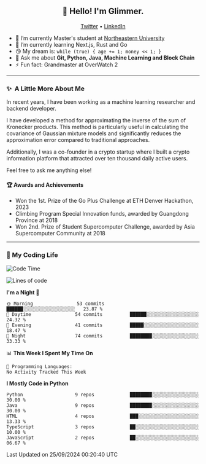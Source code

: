 <h2 align="center">👋 Hello! I'm Glimmer.</h2>
<p align="center">
  <a href="https://twitter.com/glimmerllx">Twitter</a> •
  <a href="https://www.linkedin.com/in/glimmer0x/">LinkedIn</a>
</p>

- 🔭 I’m currently Master's student at [Northeastern University](https://www.northeastern.edu/)
- 🌱 I’m currently learning Next.js, Rust and Go
- 😘 My dream is: `while (true) { age += 1; money << 1; }`
- 💬 Ask me about **Git, Python, Java, Machine Learning and Block Chain**
- ⚡ Fun fact: Grandmaster at OverWatch 2

---
### ✨&nbsp; A Little More About Me
In recent years, I have been working as a machine learning researcher and backend developer. 

I have developed a method for approximating the inverse of the sum of Kronecker products. This method is particularly useful in calculating the covariance of Gaussian mixture models and significantly reduces the approximation error compared to traditional approaches.

Additionally, I was a co-founder in a crypto startup where I built a crypto information platform that attracted over ten thousand daily active users.

Feel free to ask me anything else!

#### 🏆 Awards and Achievements
- Won the 1st. Prize of the Go Plus Challenge at ETH Denver Hackathon, 2023
- Climbing Program Special Innovation funds, awarded by Guangdong Province at 2018
- Won 2nd. Prize of Student Supercomputer Challenge, awarded by Asia Supercomputer Community at 2018

---
### 🤗 My Coding Life
<!--START_SECTION:waka-->
![Code Time](http://img.shields.io/badge/Code%20Time-1%2C695%20hrs%2051%20mins-blue)

![Lines of code](https://img.shields.io/badge/From%20Hello%20World%20I%27ve%20Written-2.3%20million%20lines%20of%20code-blue)

**I'm a Night 🦉** 

```text
🌞 Morning                53 commits          ██████░░░░░░░░░░░░░░░░░░░   23.87 % 
🌆 Daytime                54 commits          ██████░░░░░░░░░░░░░░░░░░░   24.32 % 
🌃 Evening                41 commits          █████░░░░░░░░░░░░░░░░░░░░   18.47 % 
🌙 Night                  74 commits          ████████░░░░░░░░░░░░░░░░░   33.33 % 
```


📊 **This Week I Spent My Time On** 

```text
💬 Programming Languages: 
No Activity Tracked This Week
```

**I Mostly Code in Python** 

```text
Python                   9 repos             ████████░░░░░░░░░░░░░░░░░   30.00 % 
Java                     9 repos             ████████░░░░░░░░░░░░░░░░░   30.00 % 
HTML                     4 repos             ███░░░░░░░░░░░░░░░░░░░░░░   13.33 % 
TypeScript               3 repos             ██░░░░░░░░░░░░░░░░░░░░░░░   10.00 % 
JavaScript               2 repos             ██░░░░░░░░░░░░░░░░░░░░░░░   06.67 % 
```




 Last Updated on 25/09/2024 00:20:40 UTC
<!--END_SECTION:waka-->
